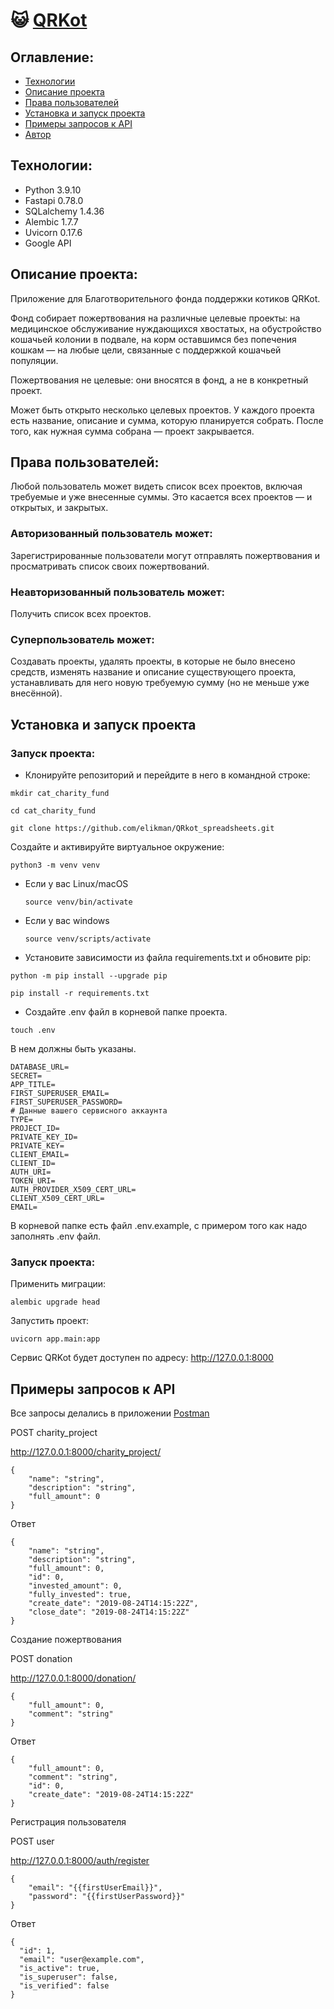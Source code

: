 # 😺 [QRKot](https://github.com/elikman/QRkot_spreadsheets.git)


## Оглавление:

- [Технологии](#технологии)
- [Описание проекта](#Описание-проекта)
- [Права пользователей](#Права-пользователей)
- [Установка и запуск проекта](#установка-и-запуск-проекта)
- [Примеры запросов к API](#Примеры-запросов-к-API)
- [Автор](#Автор)

## Технологии:

- Python 3.9.10
- Fastapi 0.78.0
- SQLalchemy 1.4.36
- Alembic 1.7.7
- Uvicorn 0.17.6
- Google API

## Описание проекта:

Приложение для Благотворительного фонда поддержки котиков QRKot.

Фонд собирает пожертвования на различные целевые проекты: на медицинское обслуживание нуждающихся хвостатых, на обустройство кошачьей колонии в подвале, на корм оставшимся без попечения кошкам — на любые цели, связанные с поддержкой кошачьей популяции.

Пожертвования не целевые: они вносятся в фонд, а не в конкретный проект.

Может быть открыто несколько целевых проектов. У каждого проекта есть название, описание и сумма, которую планируется собрать. После того, как нужная сумма собрана — проект закрывается.

## Права пользователей:

Любой пользователь может видеть список всех проектов, включая требуемые и уже внесенные суммы. Это касается всех проектов — и открытых, и закрытых.
### Авторизованный пользователь может:

Зарегистрированные пользователи могут отправлять пожертвования и просматривать список своих пожертвований.

### Неавторизованный пользователь может:

Получить список всех проектов.

### Суперпользователь может:

Создавать проекты, удалять проекты, в которые не было внесено средств,
изменять название и описание существующего проекта, устанавливать для него новую требуемую сумму (но не меньше уже внесённой).

## Установка и запуск проекта

### Запуск проекта:

* Клонируйте репозиторий и перейдите в него в командной строке:
```
mkdir cat_charity_fund
```
```
cd cat_charity_fund
```
```
git clone https://github.com/elikman/QRkot_spreadsheets.git
```
Cоздайте и активируйте виртуальное окружение:

```
python3 -m venv venv
```

* Если у вас Linux/macOS

    ```
    source venv/bin/activate
    ```

* Если у вас windows

    ```
    source venv/scripts/activate
    ```

* Установите зависимости из файла requirements.txt и обновите pip:

```
python -m pip install --upgrade pip
```

```
pip install -r requirements.txt
```

* Создайте .env файл в корневой папке проекта. 
```
touch .env
```
В нем должны быть указаны. 
```
DATABASE_URL=
SECRET=
APP_TITLE=
FIRST_SUPERUSER_EMAIL=
FIRST_SUPERUSER_PASSWORD=
# Данные вашего сервисного аккаунта
TYPE=
PROJECT_ID=
PRIVATE_KEY_ID=
PRIVATE_KEY=
CLIENT_EMAIL=
CLIENT_ID=
AUTH_URI=
TOKEN_URI=
AUTH_PROVIDER_X509_CERT_URL=
CLIENT_X509_CERT_URL=
EMAIL=
```
В корневой папке есть файл .env.example,
с примером того как надо заполнять .env файл.
### Запуск проекта:
Применить миграции:
```
alembic upgrade head
```
Запустить проект:
```
uvicorn app.main:app
```
Сервис QRKot будет доступен по адресу: http://127.0.0.1:8000


## Примеры запросов к API
Все запросы делались в приложении [Postman](https://www.postman.com/)

POST charity_project

http://127.0.0.1:8000/charity_project/
```
{
    "name": "string",
    "description": "string",
    "full_amount": 0
}
```
Ответ
```
{
    "name": "string",
    "description": "string",
    "full_amount": 0,
    "id": 0,
    "invested_amount": 0,
    "fully_invested": true,
    "create_date": "2019-08-24T14:15:22Z",
    "close_date": "2019-08-24T14:15:22Z"
}
```
Создание пожертвования

POST donation

http://127.0.0.1:8000/donation/
```
{
    "full_amount": 0,
    "comment": "string"
}
```
Ответ
```
{
    "full_amount": 0,
    "comment": "string",
    "id": 0,
    "create_date": "2019-08-24T14:15:22Z"
}
```
Регистрация пользователя

POST user

http://127.0.0.1:8000/auth/register
```
{
    "email": "{{firstUserEmail}}",
    "password": "{{firstUserPassword}}"
}
```
Ответ
```
{
  "id": 1,
  "email": "user@example.com",
  "is_active": true,
  "is_superuser": false,
  "is_verified": false
}
```
